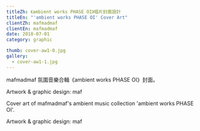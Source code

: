```yaml
---
titleZh: 《ambient works PHASE OI》唱片封面設計
titleEn: "'ambient works PHASE OI' Cover Art"
clientZh: mafmadmaf
clientEn: mafmadmaf
date: 2018-07-01
category: graphic

thumb: cover-aw1-0.jpg
gallery:
  - cover-aw1-1.jpg
---
```


mafmadmaf 氛圍音樂合輯《ambient works PHASE OI》封面。

Artwork & graphic design: maf

<!-- lang -->

Cover art of mafmadmaf's ambient music collection 'ambient works PHASE OI'.

Artwork & graphic design: maf
